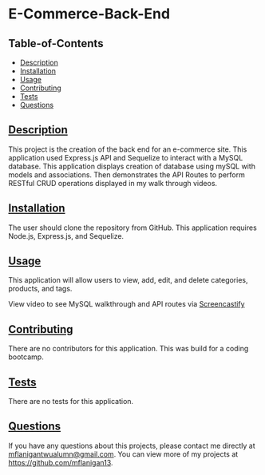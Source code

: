 # E-Commerce-Back-End

## Table-of-Contents
* [Description](#description)
* [Installation](#installation)
* [Usage](#usage)
* [Contributing](#contributing)
* [Tests](#tests)
* [Questions](#questions)

## [Description](#table-of-contents)
This project is the creation of the back end for an e-commerce site. This application used Express.js API and Sequelize to interact with a MySQL database. This application displays creation of database using mySQL with models and associations. Then demonstrates the API Routes to perform RESTful CRUD operations displayed in my walk through videos.

## [Installation](#table-of-contents)
The user should clone the repository from GitHub. This application requires Node.js, Express.js, and Sequelize. 

## [Usage](#table-of-contents)
This application will allow users to view, add, edit, and delete categories, products, and tags.

View video to see MySQL walkthrough and API routes via [Screencastify]( https://drive.google.com/file/d/1EK76hWPMcB_SNuALvyGYqZB64CbqX67g/view)

## [Contributing](#table-of-contents)
There are no contributors for this application. This was build for a coding bootcamp.

## [Tests](#table-of-contents)
There are no tests for this application.

## [Questions](#table-of-contents)
If you have any questions about this projects, please contact me directly at mflanigantwualumn@gmail.com. You can view more of my projects at https://github.com/mflanigan13.